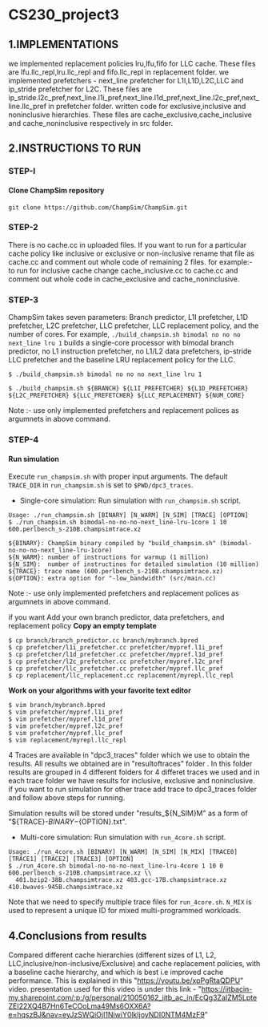 # CS230_project3

## 1.IMPLEMENTATIONS
we implemented replacement policies lru,lfu,fifo for LLC cache. 
These files are lfu.llc_repl,lru.llc_repl and fifo.llc_repl in replacement folder.
  we implemented prefetchers - next_line prefetcher for L1I,L1D,L2C,LLC and ip_stride prefetcher for L2C.
  These files are ip_stride.l2c_pref,next_line.l1i_pref,next_line.l1d_pref,next_line.l2c_pref,next_line.llc_pref in prefetcher folder.
  written code for exclusive,inclusive and noninclusive hierarchies. These files are cache_exclusive,cache_inclusive and cache_noninclusive respectively 
  in src folder.






## 2.INSTRUCTIONS TO RUN
### STEP-I
#### Clone ChampSim repository
```
git clone https://github.com/ChampSim/ChampSim.git
```
### STEP-2

There is no cache.cc in uploaded files.
If you want to run for a particular cache policy like inclusive or exclusive or non-inclusive rename that file as cache.cc
and comment out whole code of remaining 2 files.
for example:-   
           to run for inclusive cache 
                change cache_inclusive.cc to cache.cc
                and comment out whole code in cache_exclusive and cache_noninclusive.

### STEP-3

ChampSim takes seven parameters: Branch predictor, L1I prefetcher, L1D prefetcher, L2C prefetcher, LLC prefetcher, LLC replacement policy, and the number of cores. 
For example, `./build_champsim.sh bimodal no no no next_line lru 1` builds a single-core processor with bimodal branch predictor, no L1 instruction prefetcher, no L1/L2 data prefetchers, ip-stride LLC prefetcher and the baseline LRU replacement policy for the LLC.
```
$ ./build_champsim.sh bimodal no no no next_line lru 1

$ ./build_champsim.sh ${BRANCH} ${L1I_PREFETCHER} ${L1D_PREFETCHER} ${L2C_PREFETCHER} ${LLC_PREFETCHER} ${LLC_REPLACEMENT} ${NUM_CORE}
```
Note :- use only implemented prefetchers and replacement polices as argumnets in above command.

### STEP-4

#### Run simulation

Execute `run_champsim.sh` with proper input arguments. The default `TRACE_DIR` in `run_champsim.sh` is set to `$PWD/dpc3_traces`. <br>

* Single-core simulation: Run simulation with `run_champsim.sh` script.

```
Usage: ./run_champsim.sh [BINARY] [N_WARM] [N_SIM] [TRACE] [OPTION]
$ ./run_champsim.sh bimodal-no-no-no-next_line-lru-1core 1 10 600.perlbench_s-210B.champsimtrace.xz

${BINARY}: ChampSim binary compiled by "build_champsim.sh" (bimodal-no-no-no-next_line-lru-1core)
${N_WARM}: number of instructions for warmup (1 million)
${N_SIM}:  number of instructinos for detailed simulation (10 million)
${TRACE}: trace name (600.perlbench_s-210B.champsimtrace.xz)
${OPTION}: extra option for "-low_bandwidth" (src/main.cc)
```
Note :- use only implemented prefetchers and replacement polices as argumnets in above command.

if you want Add your own branch predictor, data prefetchers, and replacement policy
**Copy an empty template**
```
$ cp branch/branch_predictor.cc branch/mybranch.bpred
$ cp prefetcher/l1i_prefetcher.cc prefetcher/mypref.l1i_pref
$ cp prefetcher/l1d_prefetcher.cc prefetcher/mypref.l1d_pref
$ cp prefetcher/l2c_prefetcher.cc prefetcher/mypref.l2c_pref
$ cp prefetcher/llc_prefetcher.cc prefetcher/mypref.llc_pref
$ cp replacement/llc_replacement.cc replacement/myrepl.llc_repl
```

**Work on your algorithms with your favorite text editor**
```
$ vim branch/mybranch.bpred
$ vim prefetcher/mypref.l1i_pref
$ vim prefetcher/mypref.l1d_pref
$ vim prefetcher/mypref.l2c_pref
$ vim prefetcher/mypref.llc_pref
$ vim replacement/myrepl.llc_repl
```

4 Traces are available in "dpc3_traces" folder which we use to obtain the results.
All results we obtained are in "resultoftraces" folder . In this folder results are grouped in 4 different folders for 4 differet traces we used
and in each trace folder we have results for inclusive, exclusive and noninclusive.
if you want to run simulation for other trace add trace to dpc3_traces folder and follow above steps for running.


Simulation results will be stored under "results_${N_SIM}M" as a form of "${TRACE}-${BINARY}-${OPTION}.txt".<br> 

* Multi-core simulation: Run simulation with `run_4core.sh` script. <br>
```
Usage: ./run_4core.sh [BINARY] [N_WARM] [N_SIM] [N_MIX] [TRACE0] [TRACE1] [TRACE2] [TRACE3] [OPTION]
$ ./run_4core.sh bimodal-no-no-no-next_line-lru-4core 1 10 0 600.perlbench_s-210B.champsimtrace.xz \\
  401.bzip2-38B.champsimtrace.xz 403.gcc-17B.champsimtrace.xz 410.bwaves-945B.champsimtrace.xz
```
Note that we need to specify multiple trace files for `run_4core.sh`. `N_MIX` is used to represent a unique ID for mixed multi-programmed workloads. 





## 4.Conclusions from results
Compared different cache hierarchies (different sizes of L1, L2, LLC,inclusive/non-inclusive/Exclusive) and cache replacement policies,
with a baseline cache hierarchy, and which is best i.e improved cache performance.
This is explained in  this "https://youtu.be/xpPgRtaQDPU" video.
presentation used for this video is under this link - "https://iitbacin-my.sharepoint.com/:p:/g/personal/210050162_iitb_ac_in/EcQg3ZaIZM5LpteZEI22XQ4B7Hn6TeCOoLma49Ms6OXX6A?e=hqszBJ&nav=eyJzSWQiOjI1NiwiY0lkIjoyNDI0NTM4MzF9"







